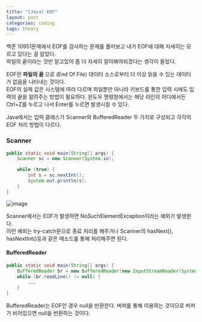 ```yaml
---
title: "[Java] EOF"
layout: post
categories: coding
tags: theory
---
```

백준 10951문제에서 EOF를 검사하는 문제를 풀어보고 내가 EOF에 대해 자세히는 모르고 있다는 걸 알았다.    
파일의 끝이라는 것만 알고있어 좀 더 자세히 알아봐야되겠다는 생각이 들었다.   

EOF란 __파일의 끝__ 으로 (End Of File) 데이터 소스로부터 더 이상 읽을 수 있는 데이터가 없음을 나타내는 것이다.    
EOF의 실제 값은 시스템에 따라 다르며 파일뿐만 아니라 키보드를 통한 입력 시에도 입력의 끝을 알려주는 방법이 필요하다.
윈도우 명령창에서는 해당 라인의 어디에서든 Ctrl+Z를 누르고 나서 Enter를 누르면 발생시킬 수 있다.    

Java에서는 입력 클래스가 Scanner와 BufferedReader 두 가지로 구성되고 각각의 EOF 처리 방법이 다르다.

### Scanner
```java
public static void main(String[] args) {
    Scanner sc = new Scanner(System.in);

    while (true) {
        int s = sc.nextInt();
        System.out.println(s);
    }
}
```
![image](https://user-images.githubusercontent.com/68698007/127435807-4c6d9151-d21f-4718-879d-16cfa3e53160.png)

Scanner에서는 EOF가 발생하면 NoSuchElementException이라는 예외가 발생한다.    
이런 예외는 try-catch문으로 종료 처리를 해주거나 Scanner의 hasNext(), hasNextInt()등과 같은 메소드를 통해 처리해주면 된다.    

#### BufferedReader
```java
public static void main(String[] args) {
    BufferedReader br = new BufferedReader(new InputStreamReader(System.in));
    while (br.readLine() != null) {
        ...
    }
}
```
BufferedReader는 EOF인 경우 null을 반환한다. 버퍼를 통해 이용하는 것이므로 버퍼가 비어있으면 null을 반환하는 것이다.    
